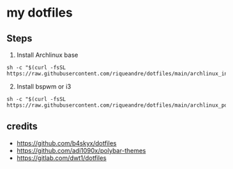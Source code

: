 # my dotfiles

## Steps
1. Install Archlinux base
```
sh -c "$(curl -fsSL https://raw.githubusercontent.com/riqueandre/dotfiles/main/archlinux_install.sh)"
```

2. Install bspwm or i3
```
sh -c "$(curl -fsSL https://raw.githubusercontent.com/riqueandre/dotfiles/main/archlinux_postinstall.sh)"
```

## credits
* https://github.com/b4skyx/dotfiles
* https://github.com/adi1090x/polybar-themes
* https://gitlab.com/dwt1/dotfiles
